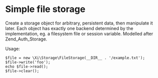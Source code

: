 # Simple file storage

Create a storage object for arbitrary, persistent data, then manipulate 
it later. Each object has exactly one backend determined by the 
implementation, eg. a filesystem file or session variable. Modelled 
after Zend_Auth_Storage.

Usage:

	$file = new \Xi\Storage\FileStorage(__DIR__ . '/example.txt');
	$file->write('foo');
	echo $file->read();
	$file->clear();